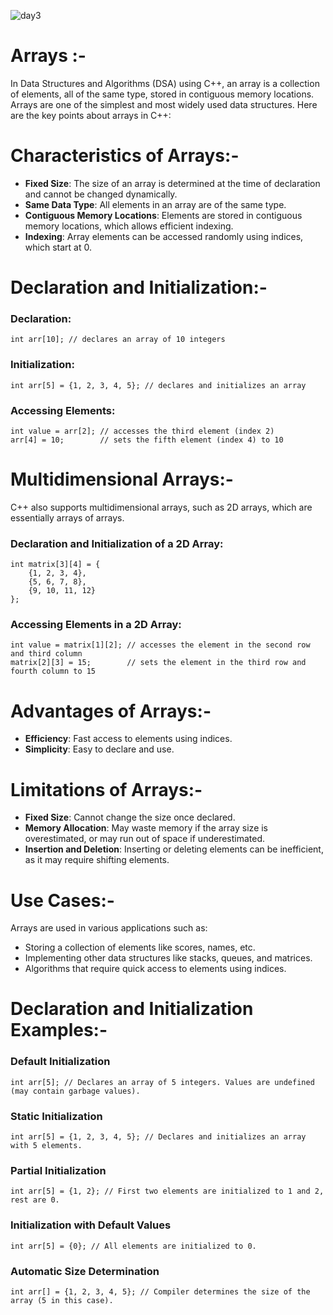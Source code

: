 
![day3](https://github.com/user-attachments/assets/88dbe71d-35d9-4e28-8f0c-ed80e8dbf968)

<h1>Arrays :-</h1>
    <p>In Data Structures and Algorithms (DSA) using C++, an array is a collection of elements, all of the same type, stored in contiguous memory locations. Arrays are one of the simplest and most widely used data structures. Here are the key points about arrays in C++:</p>
    
   <h1>Characteristics of Arrays:-</h1>
    <ul>
        <li><strong>Fixed Size</strong>: The size of an array is determined at the time of declaration and cannot be changed dynamically.</li>
        <li><strong>Same Data Type</strong>: All elements in an array are of the same type.</li>
        <li><strong>Contiguous Memory Locations</strong>: Elements are stored in contiguous memory locations, which allows efficient indexing.</li>
        <li><strong>Indexing</strong>: Array elements can be accessed randomly using indices, which start at 0.</li>
    </ul>

  <h1>Declaration and Initialization:-</h1>
    <h3>Declaration:</h3>
    <pre><code>int arr[10]; // declares an array of 10 integers</code></pre>
    <h3>Initialization:</h3>
    <pre><code>int arr[5] = {1, 2, 3, 4, 5}; // declares and initializes an array</code></pre>

   <h3>Accessing Elements:</h3>
    <pre><code>int value = arr[2]; // accesses the third element (index 2)
arr[4] = 10;        // sets the fifth element (index 4) to 10</code></pre>

   <h1>Multidimensional Arrays:-</h1>
    <p>C++ also supports multidimensional arrays, such as 2D arrays, which are essentially arrays of arrays.</p>
    <h3>Declaration and Initialization of a 2D Array:</h3>
    <pre><code>int matrix[3][4] = {
    {1, 2, 3, 4},
    {5, 6, 7, 8},
    {9, 10, 11, 12}
};</code></pre>

  <h3>Accessing Elements in a 2D Array:</h3>
    <pre><code>int value = matrix[1][2]; // accesses the element in the second row and third column
matrix[2][3] = 15;        // sets the element in the third row and fourth column to 15</code></pre>
    <h1>Advantages of Arrays:-</h1>
    <ul>
        <li><strong>Efficiency</strong>: Fast access to elements using indices.</li>
        <li><strong>Simplicity</strong>: Easy to declare and use.</li>
    </ul>

  <h1>Limitations of Arrays:-</h1>
    <ul>
        <li><strong>Fixed Size</strong>: Cannot change the size once declared.</li>
        <li><strong>Memory Allocation</strong>: May waste memory if the array size is overestimated, or may run out of space if underestimated.</li>
        <li><strong>Insertion and Deletion</strong>: Inserting or deleting elements can be inefficient, as it may require shifting elements.</li>
    </ul>

  <h1>Use Cases:-</h1>
  <p>Arrays are used in various applications such as:</p>
    <ul>
        <li>Storing a collection of elements like scores, names, etc.</li>
        <li>Implementing other data structures like stacks, queues, and matrices.</li>
        <li>Algorithms that require quick access to elements using indices.</li>
    </ul>

  <h1>Declaration and Initialization Examples:-</h1>
    <h3>Default Initialization</h3>
    <pre><code>int arr[5]; // Declares an array of 5 integers. Values are undefined (may contain garbage values).</code></pre>
  <h3>Static Initialization</h3>
    <pre><code>int arr[5] = {1, 2, 3, 4, 5}; // Declares and initializes an array with 5 elements.</code></pre>

  <h3>Partial Initialization</h3>
    <pre><code>int arr[5] = {1, 2}; // First two elements are initialized to 1 and 2, rest are 0.</code></pre>

   <h3>Initialization with Default Values</h3>
    <pre><code>int arr[5] = {0}; // All elements are initialized to 0.</code></pre>

   <h3>Automatic Size Determination</h3>
    <pre><code>int arr[] = {1, 2, 3, 4, 5}; // Compiler determines the size of the array (5 in this case).</code></pre>
